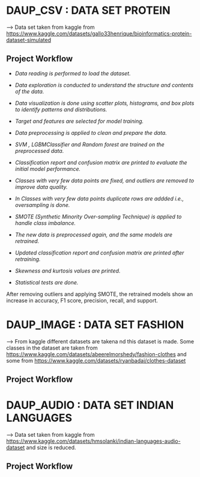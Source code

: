 # DAUP_CSV : DATA SET PROTEIN
--> Data set taken from kaggle from https://www.kaggle.com/datasets/gallo33henrique/bioinformatics-protein-dataset-simulated 

## Project Workflow

* *Data reading is performed to load the dataset.*

* *Data exploration is conducted to understand the structure and contents of the data.*

* *Data visualization is done using scatter plots, histograms, and box plots to identify patterns and distributions.*

* *Target and features are selected for model training.*

* *Data preprocessing is applied to clean and prepare the data.*

* *SVM , LGBMClassifier and Random forest are trained on the preprocessed data.*

* *Classification report and confusion matrix are printed to evaluate the initial model performance.*

* *Classes with very few data points are fixed, and outliers are removed to improve data quality.*

* *In Classes with very few data points duplicate rows are addded i.e., oversampling is done.*

* *SMOTE (Synthetic Minority Over-sampling Technique) is applied to handle class imbalance.*

* *The new data is preprocessed again, and the same models are retrained.*

* *Updated classification report and confusion matrix are printed after retraining.*

*  *Skewness and kurtosis values are printed.*

*  *Statistical tests are done.*

After removing outliers and applying SMOTE, the retrained models show an increase in accuracy, F1 score, precision, recall, and support.


# DAUP_IMAGE : DATA SET FASHION
--> From kaggle different datasets are takena nd this dataset is made. Some classes in the dataset are taken from https://www.kaggle.com/datasets/abeerelmorshedy/fashion-clothes and some from https://www.kaggle.com/datasets/ryanbadai/clothes-dataset 

## Project Workflow

# DAUP_AUDIO : DATA SET INDIAN LANGUAGES
--> Data set taken from kaggle from https://www.kaggle.com/datasets/hmsolanki/indian-languages-audio-dataset and size is reduced.

## Project Workflow

